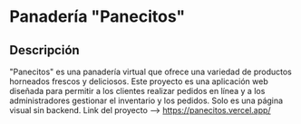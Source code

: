 # Panadería "Panecitos"

## Descripción
"Panecitos" es una panadería virtual que ofrece una variedad de productos horneados frescos y deliciosos. Este proyecto es una aplicación web diseñada para permitir a los clientes realizar pedidos en línea y a los administradores gestionar el inventario y los pedidos. Solo es una página visual sin backend.
Link del proyecto --> https://panecitos.vercel.app/

